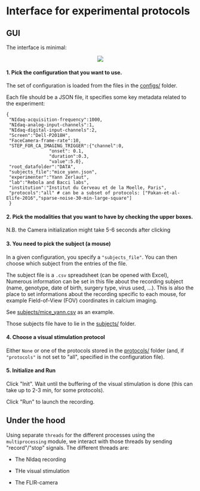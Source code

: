 # Interface for experimental protocols

## GUI

The interface is minimal:

<p align="center">
  <img src="../../doc/acquisition.png"/>
</p>

#### 1. Pick the configuration that you want to use.

   The set of configuration is loaded from the files in the [configs/](configs/) folder.

   Each file should be a JSON file, it specifies some key metadata related to the experiment:
   ```
   {
    "NIdaq-acquisition-frequency":1000,
    "NIdaq-analog-input-channels":1,
    "NIdaq-digital-input-channels":2,
    "Screen":"Dell-P2018H",
    "FaceCamera-frame-rate":10,
    "STEP_FOR_CA_IMAGING_TRIGGER":{"channel":0,
				   "onset": 0.1,
				   "duration":0.3,
				   "value":5.0},
    "root_datafolder":"DATA",
    "subjects_file":"mice_yann.json",
    "experimenter":"Yann Zerlaut",
    "lab":"Rebola and Bacci labs",
    "institution":"Institut du Cerveau et de la Moelle, Paris",
    "protocols":"all" # can be a subset of protocols: ["Pakan-et-al-Elife-2016","sparse-noise-30-min-large-square"]
    }
   ```

#### 2. Pick the modalities that you want to have by checking the upper boxes.

   N.B. the Camera initialization might take 5-6 seconds after clicking

#### 3. You need to pick the subject (a mouse)

   In a given configuration, you specify a `"subjects_file"`. 
   You can then choose which subject from the entries of the file.

   The subject file is a `.csv` spreadsheet (can be opened with Excel), 
   Numerous information can be set in this file about the recording subject 
   (name, genotype, date of birth, surgery type, virus used, ...).
   This is also the place to set informations about the recording specific 
    to each mouse, for example Field-of-View (FOV) coordinates in calcium imaging.

   See [subjects/mice_yann.csv](subjects/mice_yann.csv) as an example.

   Those subjects file have to lie in the [subjects/](subjects/) folder.

#### 4. Choose a visual stimulation protocol

Either `None` or one of the protocols stored in the [protocols/](protocols/) folder (and, if `"protocols"` is not set to "all", specified in the configuration file).


#### 5. Initialize and Run

Click "Init". Wait until the buffering of the visual stimulation is done (this can take up to 2-3 min, for some protocols).

Click "Run" to launch the recording.


## Under the hood

Using separate `threads` for the different processes using the `multiprocessing` module, we interact with those threads by sending "record"/"stop" signals. The different threads are:

- The NIdaq recording

- THe visual stimulation

- The FLIR-camera
